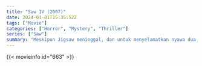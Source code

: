 ```yaml
---
title: "Saw IV (2007)"
date: 2024-01-01T15:35:52Z
tags: ["Movie"]
categories: ["Horror", "Mystery", "Thriller"]
series: ["Saw"]
summary: "Meskipun Jigsaw meninggal, dan untuk menyelamatkan nyawa dua rekannya, Letnan Rigg terpaksa mengambil bagian dalam permainan baru, yang menjanjikan akan mengujinya hingga batasnya."
---
```



<mux-player stream-type="on-demand"
src="https://kp3d-my.sharepoint.com/personal/ryoo_kp3d_onmicrosoft_com/_layouts/15/download.aspx?share=EWhsr2DXZhVKs8z5e4SEWAABvXDlYulKOcMTQVlcQZiOEQ" prefer-playback="mse" controls>

</mux-player>


{{< movieinfo id="663" >}}

<script src="https://cdn.jsdelivr.net/npm/@mux/mux-player"></script>

 <script type="application/ld+json ">
{
"@context": "https://schema.org/",
"@type": "VideoObject",
"name": "Saw IV",
"contentUrl": "https://stream.mux.com/VU01ktPrqsKeAGz1x02f200fc2tc7w6ilB01d6J5pwWqoV8.m3u8",
"thumbnailUrl": "https://www.themoviedb.org/t/p/original/9eSoJrj8LkbUzuPSJzgSXWKexKj.jpg?width=314&fit_mode=preserve&time=25",
"uploadDate": "2023-12-25T06:24:19Z",
}

</script>